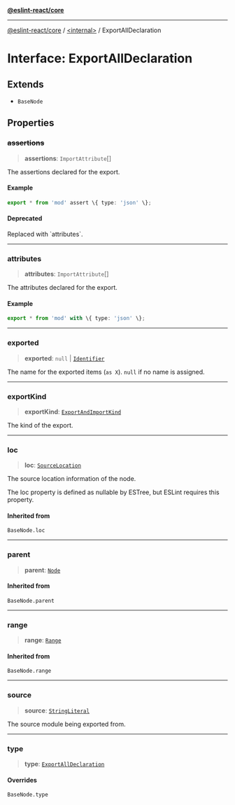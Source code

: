 [**@eslint-react/core**](../../README.md)

***

[@eslint-react/core](../../README.md) / [\<internal\>](../README.md) / ExportAllDeclaration

# Interface: ExportAllDeclaration

## Extends

- `BaseNode`

## Properties

### ~~assertions~~

> **assertions**: `ImportAttribute`[]

The assertions declared for the export.

#### Example

```ts
export * from 'mod' assert \{ type: 'json' \};
```

#### Deprecated

Replaced with \`attributes\`.

***

### attributes

> **attributes**: `ImportAttribute`[]

The attributes declared for the export.

#### Example

```ts
export * from 'mod' with \{ type: 'json' \};
```

***

### exported

> **exported**: `null` \| [`Identifier`](Identifier.md)

The name for the exported items (`as X`). `null` if no name is assigned.

***

### exportKind

> **exportKind**: [`ExportAndImportKind`](../type-aliases/ExportAndImportKind.md)

The kind of the export.

***

### loc

> **loc**: [`SourceLocation`](SourceLocation.md)

The source location information of the node.

The loc property is defined as nullable by ESTree, but ESLint requires this property.

#### Inherited from

`BaseNode.loc`

***

### parent

> **parent**: [`Node`](../type-aliases/Node.md)

#### Inherited from

`BaseNode.parent`

***

### range

> **range**: [`Range`](../type-aliases/Range.md)

#### Inherited from

`BaseNode.range`

***

### source

> **source**: [`StringLiteral`](StringLiteral.md)

The source module being exported from.

***

### type

> **type**: [`ExportAllDeclaration`](../README.md#exportalldeclaration)

#### Overrides

`BaseNode.type`
